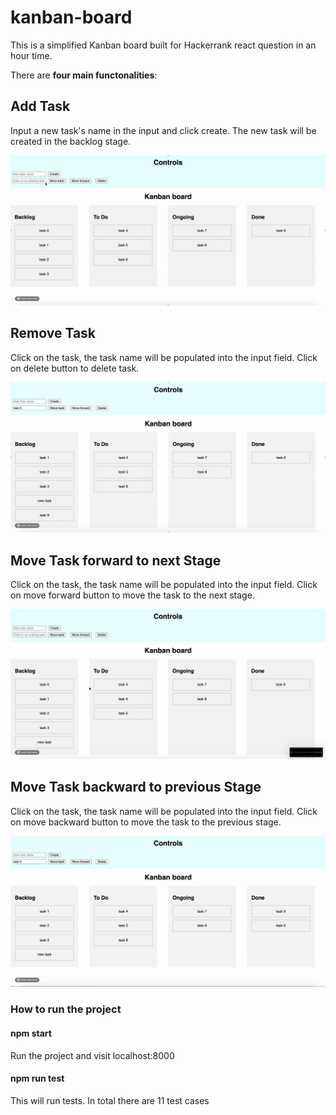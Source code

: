 # kanban-board

This is a simplified Kanban board built for Hackerrank react question in an hour time.

There are **four main functonalities**:

## Add Task

Input a new task's name in the input and click create. The new task will be created in the backlog stage.

![Alt Text](https://github.com/dingxuan92/kanban-board/blob/master/demo/new_task.gif)

## Remove Task

Click on the task, the task name will be populated into the input field. Click on delete button to delete task.

![Alt Text](https://github.com/dingxuan92/kanban-board/blob/master/demo/delete_task.gif)

## Move Task forward to next Stage

Click on the task, the task name will be populated into the input field. Click on move forward button to move the task to the next stage.

![Alt Text](https://github.com/dingxuan92/kanban-board/blob/master/demo/moveforward.gif)

## Move Task backward to previous Stage

Click on the task, the task name will be populated into the input field. Click on move backward button to move the task to the previous stage.

![Alt Text](https://github.com/dingxuan92/kanban-board/blob/master/demo/movebackward.gif)

### How to run the project

#### npm start
Run the project and visit localhost:8000

#### npm run test
This will run tests. In total there are 11 test cases
